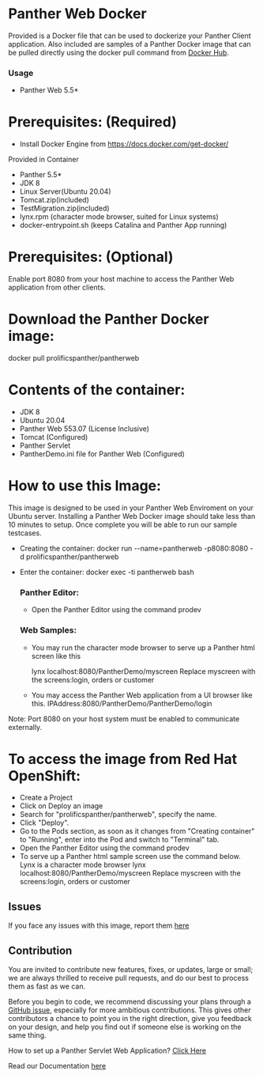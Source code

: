 # Panther Web Docker
Provided is a Docker file that can be used to dockerize  your Panther Client application. Also included are samples of a Panther Docker image  that can  be pulled directly using the docker pull command from [Docker Hub](https://hub.docker.com/repository/docker/prolificspanther/pantherweb).

### Usage
* Panther Web 5.5*

# Prerequisites: (Required)
  * Install Docker Engine from  https://docs.docker.com/get-docker/ 
  
  Provided in Container
  * Panther 5.5*
  * JDK 8
  * Linux Server(Ubuntu 20.04)
  * Tomcat.zip(included)
  * TestMigration.zip(included)
  * lynx.rpm (character mode browser, suited for Linux systems)
  * docker-entrypoint.sh (keeps Catalina and Panther App running)
  
 # Prerequisites: (Optional)
   Enable port 8080 from your host machine to access the Panther Web application from other clients.
    
 # Download the Panther Docker image:
    
   docker pull prolificspanther/pantherweb  
   
 # Contents of the container:
 * JDK 8
 * Ubuntu 20.04
 * Panther Web 553.07 (License Inclusive)
 * Tomcat (Configured)
 * Panther Servlet
 * PantherDemo.ini file for Panther Web (Configured)
 
 # How to use this Image:
   This image is designed to be used in your Panther Web Enviroment on your Ubuntu server. Installing a Panther Web Docker image should take less than 10 minutes to setup. Once    complete you will be able to run our sample testcases.
 
* Creating the container:
  docker run --name=pantherweb -p8080:8080 -d prolificspanther/pantherweb

* Enter the container:
  docker exec -ti pantherweb bash
 
  ### Panther Editor: 
  * Open the Panther Editor using the command
  prodev

  ### Web Samples:
  * You may run the character mode browser to serve up a Panther html screen like this
    
    lynx localhost:8080/PantherDemo/myscreen
    Replace myscreen with the screens:login, orders or customer

  * You may access the Panther Web application from a UI browser like this. IPAddress:8080/PantherDemo/PantherDemo/login

Note: Port 8080 on your host system must be enabled to communicate externally.

# To access the image from Red Hat OpenShift:
  * Create a Project
  * Click on Deploy an image
  * Search for "prolificspanther/pantherweb", specify the name.
  * Click "Deploy".
  * Go to the Pods section, as soon as it changes from "Creating container" to "Running", enter into the Pod and switch to "Terminal" tab.
  * Open the Panther Editor using the command
    prodev
  * To serve up a Panther html sample screen  use the command below. Lynx is a character mode browser
    lynx localhost:8080/PantherDemo/myscreen
    Replace myscreen with the screens:login, orders or customer

## Issues
If you face any issues with this image, report them [here](https://github.com/ProlificsPanther/Docker-Panther/issues)

## Contribution
You are invited to contribute new features, fixes, or updates, large or small; we are always thrilled to receive pull requests, and do our best to process them as fast as we can.

Before you begin to code, we recommend discussing your plans through a [GitHub issue](https://github.com/ProlificsPanther/Docker-Panther/issues), especially for more ambitious contributions. This gives other contributors a chance to point you in the right direction, give you feedback on your design, and help you find out if someone else is working on the same thing.

How to set up a Panther Servlet Web Application? [Click Here](https://github.com/ProlificsPanther/PantherWeb/releases "Named link title")

Read our Documentation [here](https://docs.prolifics.com)
